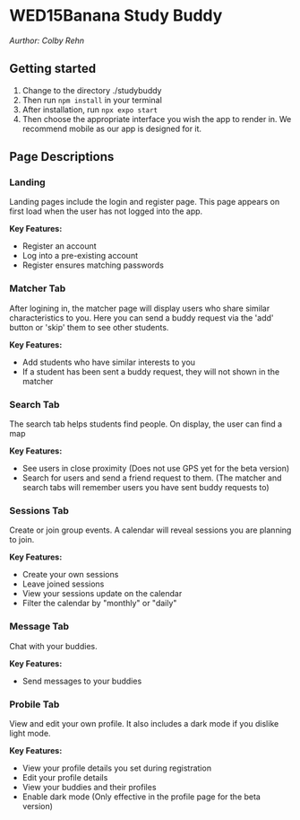 # WED15Banana Study Buddy

*Aurthor: Colby Rehn*

## Getting started
1. Change to the directory ./studybuddy
2. Then run `npm install` in your terminal
3. After installation, run `npx expo start`
4. Then choose the appropriate interface you wish the app to render in. We recommend mobile as our app is designed for it.

## Page Descriptions

### Landing

Landing pages include the login and register page. This page appears on first load when the user has not logged into the app.

**Key Features:**
- Register an account
- Log into a pre-existing account
- Register ensures matching passwords

### Matcher Tab

After logining in, the matcher page will display users who share similar characteristics to you.
Here you can send a buddy request via the 'add' button or 'skip' them to see other students.

**Key Features:**
- Add students who have similar interests to you
- If a student has been sent a buddy request, they will not shown in the matcher

### Search Tab

The search tab helps students find people. On display, the user can find a map 

**Key Features:**
- See users in close proximity (Does not use GPS yet for the beta version)
- Search for users and send a friend request to them. (The matcher and search tabs will remember users you have sent buddy requests to)

### Sessions Tab

Create or join group events. A calendar will reveal sessions you are planning to join. 

**Key Features:**
- Create your own sessions
- Leave joined sessions
- View your sessions update on the calendar
- Filter the calendar by "monthly" or "daily"

### Message Tab

Chat with your buddies.

**Key Features:**
- Send messages to your buddies


### Probile Tab

View and edit your own profile. It also includes a dark mode if you dislike light mode.

**Key Features:**
- View your profile details you set during registration
- Edit your profile details
- View your buddies and their profiles
- Enable dark mode (Only effective in the profile page for the beta version)




